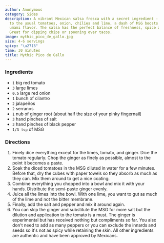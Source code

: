 ```yaml
---
author: Anonymous
category: Sides
description: A vibrant Mexican salsa fresca with a secret ingredient - MSG. In addition
  to the usual tomatoes, onion, chilies and lime, a dash of MSG boosts the savory
  umami flavor. The salsa has the perfect balance of freshness, spice and savoriness.
  Great for dipping chips or spooning over tacos.
image: mythic_pico_de_gallo.jpg
size: 4-6 servings
spicy: "\u2713"
time: 30 minutes
title: Mythic Pico de Gallo
---
```

### Ingredients

* `1` big red tomato
* `3` large limes
* `0.5` large red onion
* `1` bunch of cilantro
* `2` jalapeños
* `2` serranos
* `1` nub of ginger root (about half the size of your pinky fingernail)
* `3` hand pinches of salt
* `3` hand pinches of black pepper
* `1/3 tsp` of MSG

### Directions

1. Finely dice everything except for the limes, tomato, and ginger. Dice the tomato regularly. Chop the ginger as finely as possible, almost to the point it becomes a paste.
2. Soak the diced tomatoes in the MSG diluted in water for a few minutes. Before that, dry the cubes with paper towels so they absorb as much as they can. Mix them around to get a nice coating.
3. Combine everything you chopped into a bowl and mix it with your hands. Distribute the semi-paste ginger evenly.
4. Juice all the limes into the bowl. With one lime, you want to gut as much of the lime and not the bitter membrane.
5. Finally, add the salt and pepper and mix it around again.
6. You can skip the ginger and substitute the MSG for more salt but the dilution and application to the tomato is a must. The ginger is experimental but has received nothing but compliments so far. You also don't need to add as many peppers or you can exclude the innards and seeds so it's not as spicy while retaining the skin. All other ingredients are authentic and have been approved by Mexicans.